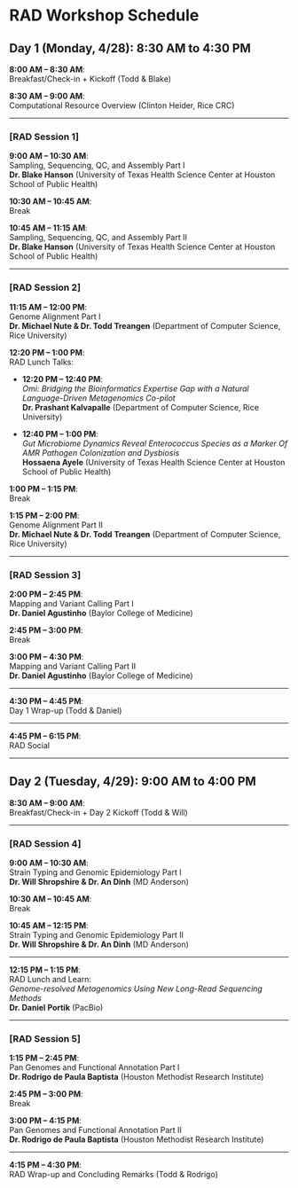 # RAD Workshop Schedule

## Day 1 (Monday, 4/28): 8:30 AM to 4:30 PM

**8:00 AM – 8:30 AM**:  
Breakfast/Check-in + Kickoff (Todd & Blake)

**8:30 AM – 9:00 AM**:  
Computational Resource Overview (Clinton Heider, Rice CRC)

---

### [RAD Session 1]

**9:00 AM – 10:30 AM**:  
Sampling, Sequencing, QC, and Assembly Part I  
**Dr. Blake Hanson** (University of Texas Health Science Center at Houston School of Public Health)

**10:30 AM – 10:45 AM**:  
Break

**10:45 AM – 11:15 AM**:  
Sampling, Sequencing, QC, and Assembly Part II  
**Dr. Blake Hanson** (University of Texas Health Science Center at Houston School of Public Health)

---

### [RAD Session 2]

**11:15 AM – 12:00 PM**:  
Genome Alignment Part I  
**Dr. Michael Nute & Dr. Todd Treangen** (Department of Computer Science, Rice University)

**12:20 PM – 1:00 PM**:  
RAD Lunch Talks:

- **12:20 PM – 12:40 PM**:  
  *Omi: Bridging the Bioinformatics Expertise Gap with a Natural Language-Driven Metagenomics Co-pilot*  
  **Dr. Prashant Kalvapalle** (Department of Computer Science, Rice University)

- **12:40 PM – 1:00 PM**:  
  *Gut Microbiome Dynamics Reveal Enterococcus Species as a Marker Of AMR Pathogen Colonization and Dysbiosis*  
  **Hossaena Ayele** (University of Texas Health Science Center at Houston School of Public Health)

**1:00 PM – 1:15 PM**:  
Break

**1:15 PM – 2:00 PM**:  
Genome Alignment Part II  
**Dr. Michael Nute & Dr. Todd Treangen** (Department of Computer Science, Rice University)

---

### [RAD Session 3]

**2:00 PM – 2:45 PM**:  
Mapping and Variant Calling Part I  
**Dr. Daniel Agustinho** (Baylor College of Medicine)

**2:45 PM – 3:00 PM**:  
Break

**3:00 PM – 4:30 PM**:  
Mapping and Variant Calling Part II  
**Dr. Daniel Agustinho** (Baylor College of Medicine)

---

**4:30 PM – 4:45 PM**:  
Day 1 Wrap-up (Todd & Daniel)

---

**4:45 PM – 6:15 PM**:  
RAD Social

---

## Day 2 (Tuesday, 4/29): 9:00 AM to 4:00 PM

**8:30 AM – 9:00 AM**:  
Breakfast/Check-in + Day 2 Kickoff (Todd & Will)

---

### [RAD Session 4]

**9:00 AM – 10:30 AM**:  
Strain Typing and Genomic Epidemiology Part I  
**Dr. Will Shropshire & Dr. An Dinh** (MD Anderson)

**10:30 AM – 10:45 AM**:  
Break

**10:45 AM – 12:15 PM**:  
Strain Typing and Genomic Epidemiology Part II  
**Dr. Will Shropshire & Dr. An Dinh** (MD Anderson)

---

**12:15 PM – 1:15 PM**:  
RAD Lunch and Learn:  
*Genome-resolved Metagenomics Using New Long-Read Sequencing Methods*  
**Dr. Daniel Portik** (PacBio)

---

### [RAD Session 5]

**1:15 PM – 2:45 PM**:  
Pan Genomes and Functional Annotation Part I  
**Dr. Rodrigo de Paula Baptista** (Houston Methodist Research Institute)

**2:45 PM – 3:00 PM**:  
Break

**3:00 PM – 4:15 PM**:  
Pan Genomes and Functional Annotation Part II  
**Dr. Rodrigo de Paula Baptista** (Houston Methodist Research Institute)

---

**4:15 PM – 4:30 PM**:  
RAD Wrap-up and Concluding Remarks (Todd & Rodrigo)
